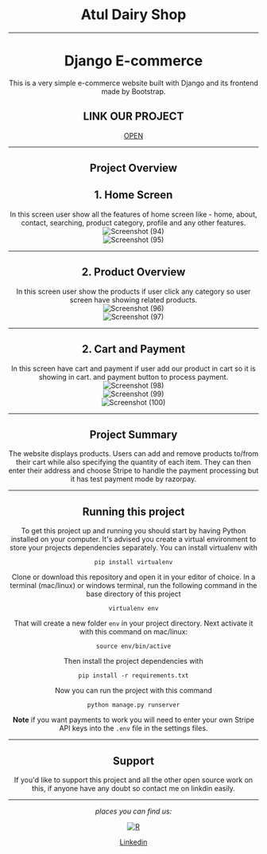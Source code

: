 <center>
  <H1>Atul Dairy Shop</H1>
<center>

---

# Django E-commerce

This is a very simple e-commerce website built with Django and its frontend made by Bootstrap.

## LINK OUR PROJECT

<a href=https://tiwariji.pythonanywhere.com/>OPEN</a>

---

## Project Overview

## 1. Home Screen
   In this screen user show all the features of home screen like - home, about, contact, searching, product category, profile and any other features.
   <br>
   ![Screenshot (94)](https://github.com/smart-coder-07/ECOMM/assets/128953865/83d618fe-2dac-41af-ad01-619aa7bc71b6)
<br>
   ![Screenshot (95)](https://github.com/smart-coder-07/ECOMM/assets/128953865/4f239f58-e579-41c8-b4bd-5f5bc76bf478)

---
   
## 2. Product Overview
   In this screen user show the products if user click any category so user screen have showing related products.
   <br>
   ![Screenshot (96)](https://github.com/smart-coder-07/ECOMM/assets/128953865/a40d44da-e3e9-4c8a-aed1-71101c9d6ef1)
<br>
   ![Screenshot (97)](https://github.com/smart-coder-07/ECOMM/assets/128953865/f08672dc-73e3-4cf3-97d2-0b6498c5ed68)

  ---

## 2. Cart and Payment
   In this screen have cart and payment if user add our product in cart so it is showing in cart.
   and payment button to process payment.
   <br>
   ![Screenshot (98)](https://github.com/smart-coder-07/ECOMM/assets/128953865/3d36b39d-6cdf-47c2-8482-d00b99fe7577)
   <br>
   ![Screenshot (99)](https://github.com/smart-coder-07/ECOMM/assets/128953865/4a991b2e-06ba-4e02-b364-ced4723064e7)
   <br>
   ![Screenshot (100)](https://github.com/smart-coder-07/ECOMM/assets/128953865/8d796627-660b-455f-bf2d-71b92792e263)

 ---

## Project Summary

The website displays products. Users can add and remove products to/from their cart while also specifying the quantity of each item. They can then enter their address and choose Stripe to handle the payment processing but it has test payment mode by razorpay.

---

## Running this project

To get this project up and running you should start by having Python installed on your computer. It's advised you create a virtual environment to store your projects dependencies separately. You can install virtualenv with

```
pip install virtualenv
```

Clone or download this repository and open it in your editor of choice. In a terminal (mac/linux) or windows terminal, run the following command in the base directory of this project

```
virtualenv env
```

That will create a new folder `env` in your project directory. Next activate it with this command on mac/linux:

```
source env/bin/active
```

Then install the project dependencies with

```
pip install -r requirements.txt
```

Now you can run the project with this command

```
python manage.py runserver
```

**Note** if you want payments to work you will need to enter your own Stripe API keys into the `.env` file in the settings files.

---


## Support

If you'd like to support this project and all the other open source work on this, if anyone have any doubt so contact me on linkdin
easily.

---

<div align="center">

<i>places you can find us:</i><br>


<a href="https://www.linkedin.com/in/smart1atul/" target="_blank">![R](https://github.com/smart-coder-07/ECOMM/assets/128953865/23e88659-3451-4fb7-ba07-12b6aaa9a426)<p>Linkedin</p></a>

</div>
